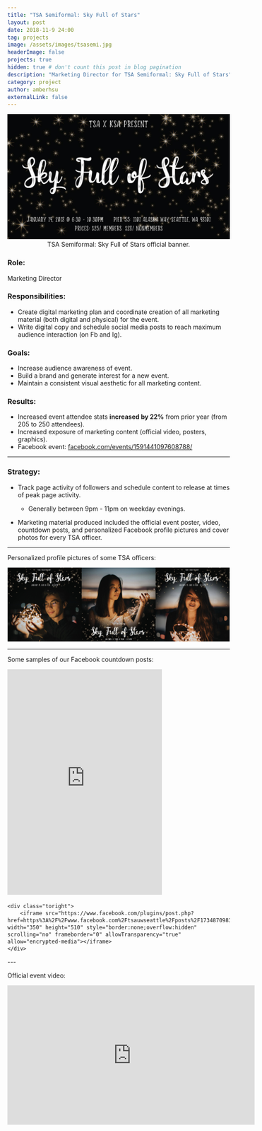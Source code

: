 ```yaml
---
title: "TSA Semiformal: Sky Full of Stars"
layout: post
date: 2018-11-9 24:00
tag: projects
image: /assets/images/tsasemi.jpg
headerImage: false
projects: true
hidden: true # don't count this post in blog pagination
description: "Marketing Director for TSA Semiformal: Sky Full of Stars"
category: project
author: amberhsu
externalLink: false
---
```


<div style="text-align: center">
    <img class="image" src="/assets/images/tsasemi.jpg" alt="TSA Semiformal: Sky Full of Stars official banner." width="850"/>
    <figcaption class="caption">TSA Semiformal: Sky Full of Stars official banner.</figcaption>
</div>

### Role: 
Marketing Director

### Responsibilities:
- Create digital marketing plan and coordinate creation of all marketing material (both digital and physical) for the event.
- Write digital copy and schedule social media posts to reach maximum audience interaction (on Fb and Ig).

### Goals:
- Increase audience awareness of event.
- Build a brand and generate interest for a new event.
- Maintain a consistent visual aesthetic for all marketing content.

### Results:
- Increased event attendee stats **increased by 22%** from prior year (from 205 to 250 attendees).
- Increased exposure of marketing content (official video, posters, graphics).
- Facebook event: [facebook.com/events/1591441097608788/](https://www.facebook.com/events/1591441097608788/)

---

### Strategy:
- Track page activity of followers and schedule content to release at times of peak page activity.
    - Generally between 9pm - 11pm on weekday evenings.

- Marketing material produced included the official event poster, video, countdown posts, and personalized Facebook profile pictures and cover photos for every TSA officer. 

---

Personalized profile pictures of some TSA officers:
<div style="text-align: center">
    <img class="image" src="/assets/images/prof.jpg" alt="TSA Officer profile pictures." width="850"/>
</div>

---

Some samples of our Facebook countdown posts:
<div class="side-by-side">
    <div class="toleft">
        <iframe src="https://www.facebook.com/plugins/post.php?href=https%3A%2F%2Fwww.facebook.com%2Ftsauwseattle%2Fphotos%2Fa.379292032141171%2F1733588246711536%2F%3Ftype%3D3&width=350" width="350" height="510" style="border:none;overflow:hidden" scrolling="no" frameborder="0" allowTransparency="true" allow="encrypted-media"></iframe>
    </div>

    <div class="toright">
        <iframe src="https://www.facebook.com/plugins/post.php?href=https%3A%2F%2Fwww.facebook.com%2Ftsauwseattle%2Fposts%2F1734870983249929&width=350" width="350" height="510" style="border:none;overflow:hidden" scrolling="no" frameborder="0" allowTransparency="true" allow="encrypted-media"></iframe>
    </div>
</div>
---

Official event video:
<iframe width="560" height="315" src="https://www.youtube-nocookie.com/embed/muxeCH-DRko" frameborder="0" allow="accelerometer; autoplay; encrypted-media; gyroscope; picture-in-picture" allowfullscreen></iframe>